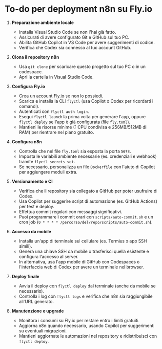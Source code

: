 # To-do per deployment n8n su Fly.io

1. **Preparazione ambiente locale**
   - Installa Visual Studio Code se non l'hai già fatto.
   - Assicurati di avere configurato Git e GitHub sul tuo PC.
   - Abilita GitHub Copilot in VS Code per avere suggerimenti di codice.
   - Verifica che Codex sia connesso al tuo account GitHub.

2. **Clona il repository n8n**
   - Usa `git clone` per scaricare questo progetto sul tuo PC o in un codespace.
   - Apri la cartella in Visual Studio Code.

3. **Configura Fly.io**
   - Crea un account Fly.io se non lo possiedi.
   - Scarica e installa la CLI `flyctl` (usa Copilot o Codex per ricordarti i comandi).
   - Autenticati con `flyctl auth login`.
   - Esegui `flyctl launch` la prima volta per generare l'app, oppure `flyctl deploy` se l'app è già configurata (file `fly.toml`).
   - Mantieni le risorse minime (1 CPU condivisa e 256MB/512MB di RAM) per rientrare nel piano gratuito.

4. **Configura n8n**
   - Controlla che nel file `fly.toml` sia esposta la porta `5678`.
   - Imposta le variabili ambiente necessarie (es. credenziali e webhook) tramite `flyctl secrets set`.
   - Se necessario, personalizza un file `Dockerfile` con l'aiuto di Copilot per aggiungere moduli extra.

5. **Versionamento e CI**
   - Verifica che il repository sia collegato a GitHub per poter usufruire di Codex.
   - Usa Copilot per suggerire script di automazione (es. GitHub Actions) per test e deploy.
   - Effettua commit regolari con messaggi significativi.
   - Puoi programmare i commit orari con `scripts/auto-commit.sh` e un cron job
     (`0 * * * * /percorso/del/repo/scripts/auto-commit.sh`).

6. **Accesso da mobile**
   - Installa un'app di terminale sul cellulare (es. Termius o app SSH simili).
   - Genera una chiave SSH da mobile o trasferisci quella esistente e configura l'accesso al server.
   - In alternativa, usa l'app mobile di GitHub con Codespaces o l'interfaccia web di Codex per avere un terminale nel browser.

7. **Deploy finale**
   - Avvia il deploy con `flyctl deploy` dal terminale (anche da mobile se necessario).
   - Controlla i log con `flyctl logs` e verifica che n8n sia raggiungibile all'URL generato.

8. **Manutenzione e upgrade**
   - Monitora i consumi su Fly.io per restare entro i limiti gratuiti.
   - Aggiorna n8n quando necessario, usando Copilot per suggerimenti su eventuali migrazioni.
   - Mantieni aggiornate le automazioni nel repository e ridistribuisci con `flyctl deploy`.

